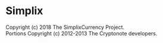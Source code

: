 # Simplix

Copyright (c) 2018 The SimplixCurrency Project.   
Portions Copyright (c) 2012-2013 The Cryptonote developers.

